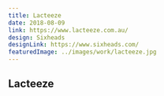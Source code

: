 ```yaml
---
title: Lacteeze
date: 2018-08-09
link: https://www.lacteeze.com.au/
design: Sixheads
designLink: https://www.sixheads.com/
featuredImage: ../images/work/lacteeze.jpg
---
```


## Lacteeze
